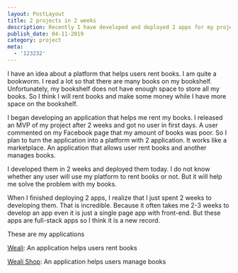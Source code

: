 ```yaml
---
layout: PostLayout
title: 2 projects in 2 weeks
description: Recently I have developed and deployed 2 apps for my project in 2 weeks.
publish_date: 04-11-2019
category: project
meta:
  - '123232'
---
```


I have an idea about a platform that helps users rent books. I am quite a
bookworm. I read a lot so that there are many books on my bookshelf.
Unfortunately, my bookshelf does not have enough space to store all my books.
So I think I will rent books and make some money while I have more space on
the bookshelf.

I began developing an application that helps me rent my books. I released an
MVP of my project after 2 weeks and got no user in first days. A user
commented on my Facebook page that my amount of books was poor. So I plan to
turn the application into a platform with 2 application. It works like a
marketplace. An application that allows user rent books and another manages
books.

I developed them in 2 weeks and deployed them today. I do not know whether any
user will use my platform to rent books or not. But it will help me solve the
problem with my books.

When I finished deploying 2 apps, I realize that I just spent 2 weeks to
developing them. That is incredible. Because it often takes me 2-3 weeks to
develop an app even it is just a single page app with front-end. But these
apps are full-stack apps so I think it is a new record.

These are my applications

[Weali](https://weali.netlify.com/): An application helps users rent books

[Weali Shop](https://weali-shop.netlify.com/): An application helps users
manage books
